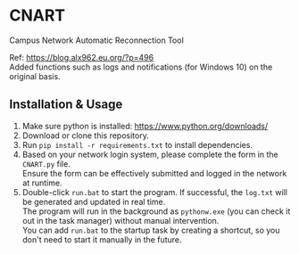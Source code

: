 # CNART
Campus Network Automatic Reconnection Tool

Ref: https://blog.alx962.eu.org/?p=496  
Added functions such as logs and notifications (for Windows 10) on the original basis.  

## Installation & Usage
1. Make sure python is installed: https://www.python.org/downloads/
2. Download or clone this repository.
3. Run `pip install -r requirements.txt` to install dependencies.
4. Based on your network login system, please complete the form in the `CNART.py` file.  
   Ensure the form can be effectively submitted and logged in the network at runtime.
6. Double-click `run.bat` to start the program. If successful, the `log.txt` will be generated and updated in real time.  
   The program will run in the background as `pythonw.exe` (you can check it out in the task manager) without manual intervention.  
   You can add `run.bat` to the startup task by creating a shortcut, so you don't need to start it manually in the future.

